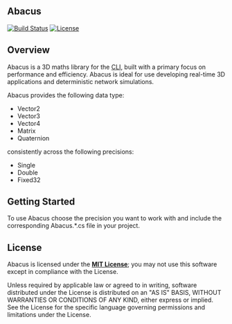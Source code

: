 ## Abacus

[![Build Status](https://travis-ci.org/sungiant/abacus.png?branch=master)](https://travis-ci.org/sungiant/abacus)
[![License](https://img.shields.io/badge/license-MIT-lightgrey.svg)](https://opensource.org/licenses/MIT)

## Overview

Abacus is a 3D maths library for the [CLI](http://en.wikipedia.org/wiki/Common_Language_Infrastructure), built with a primary focus on performance and efficiency.  Abacus is ideal for use developing real-time 3D applications and deterministic network simulations.

Abacus provides the following data type:

* Vector2
* Vector3
* Vector4
* Matrix
* Quaternion

consistently across the following precisions:

* Single
* Double
* Fixed32

## Getting Started

To use Abacus choose the precision you want to work with and include the corresponding Abacus.*.cs file in your project.

## License

Abacus is licensed under the **[MIT License][mit]**; you may not use this software except in compliance with the License.

Unless required by applicable law or agreed to in writing, software
distributed under the License is distributed on an "AS IS" BASIS,
WITHOUT WARRANTIES OR CONDITIONS OF ANY KIND, either express or implied.
See the License for the specific language governing permissions and
limitations under the License.

[mit]: https://opensource.org/licenses/MIT
